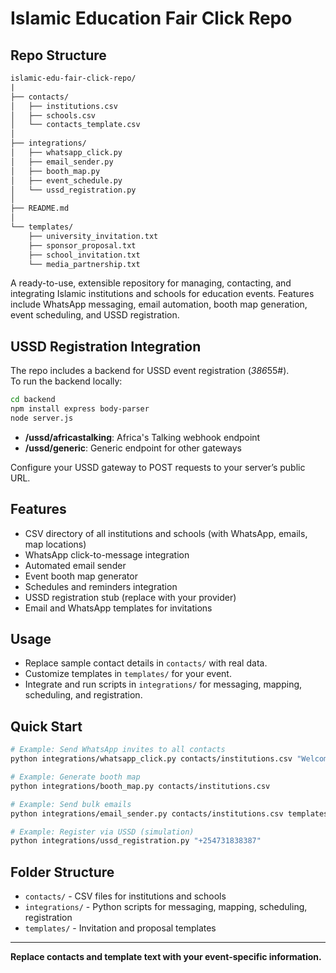 # Islamic Education Fair Click Repo
## Repo Structure
```txt
islamic-edu-fair-click-repo/
|
├── contacts/
│   ├── institutions.csv
│   ├── schools.csv
│   └── contacts_template.csv
│
├── integrations/
│   ├── whatsapp_click.py
│   ├── email_sender.py
│   ├── booth_map.py
│   ├── event_schedule.py
│   └── ussd_registration.py
│
├── README.md
│
└── templates/
    ├── university_invitation.txt
    ├── sponsor_proposal.txt
    ├── school_invitation.txt
    └── media_partnership.txt
```

A ready-to-use, extensible repository for managing, contacting, and integrating Islamic institutions and schools for education events. Features include WhatsApp messaging, email automation, booth map generation, event scheduling, and USSD registration.

## USSD Registration Integration

The repo includes a backend for USSD event registration (*386*55#).  
To run the backend locally:

```bash
cd backend
npm install express body-parser
node server.js
```

- **/ussd/africastalking**: Africa's Talking webhook endpoint  
- **/ussd/generic**: Generic endpoint for other gateways

Configure your USSD gateway to POST requests to your server’s public URL.

## Features

- CSV directory of all institutions and schools (with WhatsApp, emails, map locations)
- WhatsApp click-to-message integration
- Automated email sender
- Event booth map generator
- Schedules and reminders integration
- USSD registration stub (replace with your provider)
- Email and WhatsApp templates for invitations

## Usage

- Replace sample contact details in `contacts/` with real data.
- Customize templates in `templates/` for your event.
- Integrate and run scripts in `integrations/` for messaging, mapping, scheduling, and registration.

## Quick Start

```bash
# Example: Send WhatsApp invites to all contacts
python integrations/whatsapp_click.py contacts/institutions.csv "Welcome to the Kenya Islamic Education Fair!"

# Example: Generate booth map
python integrations/booth_map.py contacts/institutions.csv

# Example: Send bulk emails
python integrations/email_sender.py contacts/institutions.csv templates/university_invitation.txt

# Example: Register via USSD (simulation)
python integrations/ussd_registration.py "+254731838387"
```

## Folder Structure

- `contacts/` - CSV files for institutions and schools
- `integrations/` - Python scripts for messaging, mapping, scheduling, registration
- `templates/` - Invitation and proposal templates

---

**Replace contacts and template text with your event-specific information.**
